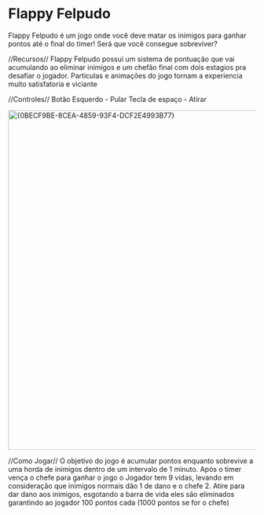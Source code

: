 # Flappy Felpudo
Flappy Felpudo é um jogo onde você deve matar os inimigos para ganhar pontos até o final do timer!
Será que você consegue sobreviver?

//Recursos//
Flappy Felpudo possui um sistema de pontuação que vai acumulando ao eliminar inimigos
e um chefão final com dois estagios pra desafiar o jogador.
Particulas e animações do jogo tornam a experiencia muito satisfatoria e viciante

//Controles//
Botão Esquerdo - Pular
Tecla de espaço - Atirar

<img width="1302" height="692" alt="{0BECF9BE-8CEA-4859-93F4-DCF2E4993B77}" src="https://github.com/user-attachments/assets/ac13aea2-d80f-4dab-a21d-5b57ba54fd11" />

//Como Jogar//
O objetivo do jogo é acumular pontos enquanto sobrevive a uma horda de inimigos dentro de um intervalo de 1 minuto. Após o timer vença o chefe para ganhar o jogo
o Jogador tem 9 vidas, levando em consideração que inimigos normais dão 1 de dano e o chefe 2.
Atire para dar dano aos inimigos, esgotando a barra de vida eles são eliminados garantindo ao jogador 100 pontos cada (1000 pontos se for o chefe)
